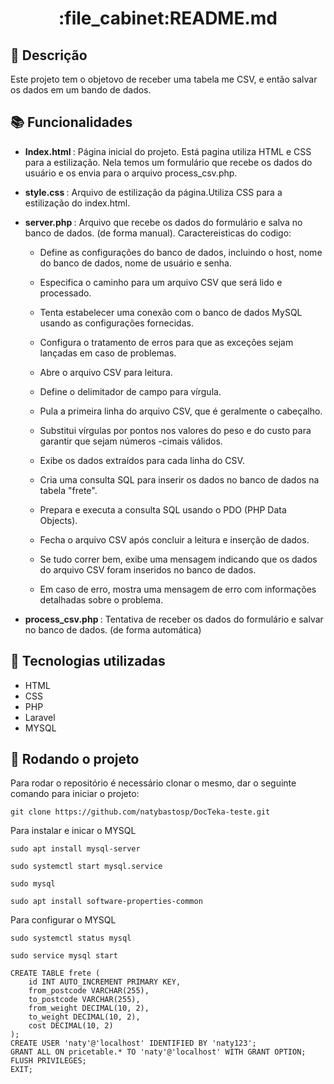 <h1 align="center">:file_cabinet:README.md</h1>

## :memo: Descrição

Este projeto tem o objetovo de receber uma tabela me CSV, e então salvar os dados em um bando de dados.

## :books: Funcionalidades

-   <b>Index.html </b>: Página inicial do projeto. Está pagina utiliza HTML e CSS para a estilização. Nela temos um formulário que recebe os dados do usuário e os envia para o arquivo process_csv.php.

-   <b>style.css </b>: Arquivo de estilização da página.Utiliza CSS para a estilização do index.html.

-   <b>server.php </b>: Arquivo que recebe os dados do formulário e salva no banco de dados. (de forma manual). Caractereisticas do codigo:

    -   Define as configurações do banco de dados, incluindo o host, nome do banco de dados, nome de usuário e senha.

    -   Especifica o caminho para um arquivo CSV que será lido e processado.
    -   Tenta estabelecer uma conexão com o banco de dados MySQL usando as configurações fornecidas.
    -   Configura o tratamento de erros para que as exceções sejam lançadas em caso de problemas.
    -   Abre o arquivo CSV para leitura.
    -   Define o delimitador de campo para vírgula.
    -   Pula a primeira linha do arquivo CSV, que é geralmente o cabeçalho.
    -   Substitui vírgulas por pontos nos valores do peso e do custo para garantir que sejam números -cimais válidos.
    -   Exibe os dados extraídos para cada linha do CSV.

    -   Cria uma consulta SQL para inserir os dados no banco de dados na tabela "frete".
    -   Prepara e executa a consulta SQL usando o PDO (PHP Data Objects).
    -   Fecha o arquivo CSV após concluir a leitura e inserção de dados.
    -   Se tudo correr bem, exibe uma mensagem indicando que os dados do arquivo CSV foram inseridos no banco de dados.
    -   Em caso de erro, mostra uma mensagem de erro com informações detalhadas sobre o problema.

-   <b>process_csv.php </b>: Tentativa de receber os dados do formulário e salvar no banco de dados. (de forma automática)

## :wrench: Tecnologias utilizadas

-   HTML
-   CSS
-   PHP
-   Laravel
-   MYSQL

## :rocket: Rodando o projeto

Para rodar o repositório é necessário clonar o mesmo, dar o seguinte comando para iniciar o projeto:

```
git clone https://github.com/natybastosp/DocTeka-teste.git
```

Para instalar e inicar o MYSQL

```
sudo apt install mysql-server
```

```
sudo systemctl start mysql.service
```

```
sudo mysql
```

```
sudo apt install software-properties-common
```

Para configurar o MYSQL

```
sudo systemctl status mysql
```

```
sudo service mysql start
```

```
CREATE TABLE frete (
    id INT AUTO_INCREMENT PRIMARY KEY,
    from_postcode VARCHAR(255),
    to_postcode VARCHAR(255),
    from_weight DECIMAL(10, 2),
    to_weight DECIMAL(10, 2),
    cost DECIMAL(10, 2)
);
CREATE USER 'naty'@'localhost' IDENTIFIED BY 'naty123';
GRANT ALL ON pricetable.* TO 'naty'@'localhost' WITH GRANT OPTION;
FLUSH PRIVILEGES;
EXIT;
```
